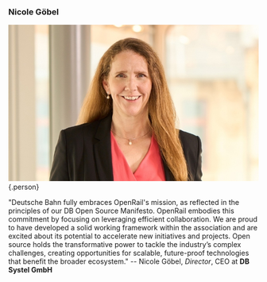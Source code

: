 ### Nicole Göbel

![Nicole Göbel](images/people/nicole-goebel.jpg){.person}

"Deutsche Bahn fully embraces OpenRail's mission, as reflected in the principles of our DB Open Source Manifesto. OpenRail embodies this commitment by focusing on leveraging efficient collaboration. We are proud to have developed a solid working framework within the association and are excited about its potential to accelerate new initiatives and projects. Open source holds the transformative power to tackle the industry’s complex challenges, creating opportunities for scalable, future-proof technologies that benefit the broader ecosystem." -- Nicole Göbel, *Director*, CEO at **DB Systel GmbH**
